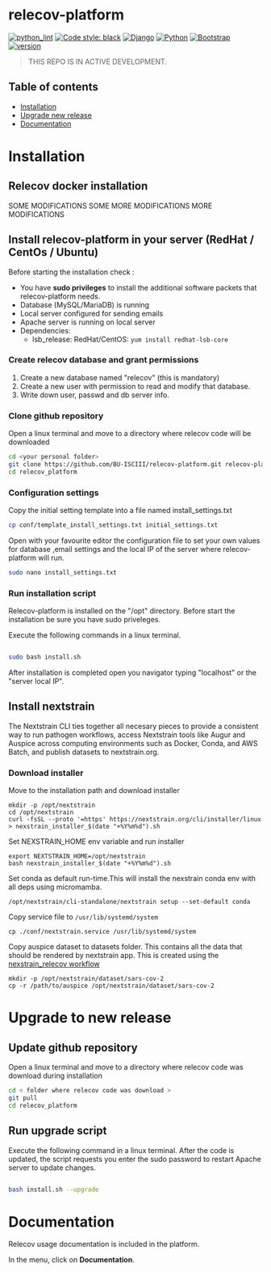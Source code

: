 # relecov-platform
[![python_lint](https://github.com/BU-ISCIII/relecov-tools/actions/workflows/python_lint.yml/badge.svg)](https://github.com/BU-ISCIII/relecov-tools/actions/workflows/python_lint.yml)
[![Code style: black](https://img.shields.io/badge/code%20style-black-000000.svg)](https://github.com/psf/black)
[![Django](https://img.shields.io/static/v1?label=Django&message=3.2.17&color=blue?style=plastic&logo=django)](https://github.com/django/django)
[![Python](https://img.shields.io/static/v1?label=Python&message=3.9.10&color=green?style=plastic&logo=Python)](https://www.python.org/)
[![Bootstrap](https://img.shields.io/badge/Bootstrap-v5.0-blueviolet?style=plastic&logo=Bootstrap)](https://getbootstrap.com)
[![version](https://img.shields.io/badge/version-1.0.0-orange?style=plastic&logo=GitHub)](https://github.com/BU-ISCIII/relecov-platform.git)

> THIS REPO IS IN ACTIVE DEVELOPMENT.
## Table of contents

* [Installation](#installation)
* [Upgrade new release](#upgrade-to-new-release)
* [Documentation](#documentation)

# Installation

## Relecov docker installation

SOME MODIFICATIONS
SOME MORE MODIFICATIONS
MORE MODIFICATIONS

## Install relecov-platform in your server (RedHat / CentOs / Ubuntu)
Before starting the installation check :
-   You have **sudo privileges** to install the additional software packets that relecov-platform needs.
-   Database (MySQL/MariaDB) is running
-   Local server configured for sending emails
-   Apache server is running on local server
-   Dependencies:
     - lsb_release:
     RedHat/CentOS: ```yum install redhat-lsb-core```

### Create relecov database and grant permissions

1. Create a new database named "relecov" (this is mandatory)
2. Create a new user with permission to read and modify that database.
3. Write down user, passwd and db server info.


### Clone github repository
Open a linux terminal and move to a directory where relecov code will be downloaded

```bash
cd <your personal folder>
git clone https://github.com/BU-ISCIII/relecov-platform.git relecov-platform
cd relecov_platform
```

### Configuration settings

Copy the initial setting template into a file named install_settings.txt
```bash
cp conf/template_install_settings.txt initial_settings.txt
```

Open with your favourite editor the configuration file to set your own values for
database ,email settings and the local IP of the server where relecov-platform will run.
```bash
sudo nano install_settings.txt
```

### Run installation script

Relecov-platform is installed on the "/opt" directory. Before start the installation be sure you have sudo priveleges.

Execute the following commands in a linux terminal.

```bash

sudo bash install.sh
```

After installation is completed open you navigator typing "localhost" or the "server local IP".

## Install nextstrain

The Nextstrain CLI ties together all necesary pieces to provide a consistent way to run pathogen workflows, access Nextstrain tools like Augur and Auspice across computing environments such as Docker, Conda, and AWS Batch, and publish datasets to nextstrain.org.

### Download installer
Move to the installation path and download installer
```
mkdir -p /opt/nextstrain
cd /opt/nextstrain
curl -fsSL --proto '=https' https://nextstrain.org/cli/installer/linux > nexstrain_installer_$(date "+%Y%m%d").sh
```
Set NEXSTRAIN_HOME env variable and run installer
```
export NEXTSTRAIN_HOME=/opt/nextstrain
bash nexstrain_installer_$(date "+%Y%m%d").sh
```

Set conda as default run-time.This will install the nexstrain conda env with all deps using micromamba.
```
/opt/nextstrain/cli-standalone/nextstrain setup --set-default conda
```

Copy service file to `/usr/lib/systemd/system`
```
cp ./conf/nextstrain.service /usr/lib/systemd/system
```

Copy auspice dataset to datasets folder. This contains all the data that should be rendered by nextstrain app. This is created using the [nexstrain_relecov workflow](https://github.com/BU-ISCIII/nexstrain_relecov)
```
mkdir -p /opt/nextstrain/dataset/sars-cov-2
cp -r /path/to/auspice /opt/nextstrain/dataset/sars-cov-2
```

# Upgrade to new release

## Update github repository
Open a linux terminal and move to a directory where relecov code was download during installation

```bash
cd < folder where relecov code was download >
git pull
cd relecov_platform
```
## Run upgrade script

Execute the following command in a linux terminal.
After the code is updated, the script requests you enter the sudo password
to restart Apache server to update changes.
```bash

bash install.sh --upgrade
```

# Documentation
Relecov usage documentation is included in the platform.

In the menu, click on **Documentation**.